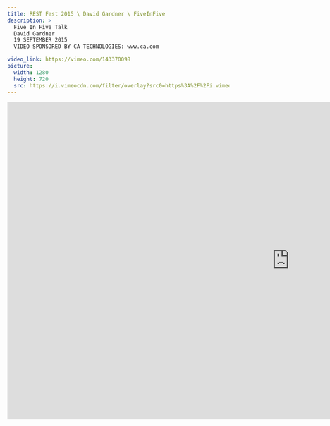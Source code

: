 ```yaml
---
title: REST Fest 2015 \ David Gardner \ FiveInFive
description: >
  Five In Five Talk
  David Gardner
  19 SEPTEMBER 2015
  VIDEO SPONSORED BY CA TECHNOLOGIES: www.ca.com

video_link: https://vimeo.com/143370098
picture:
  width: 1280
  height: 720
  src: https://i.vimeocdn.com/filter/overlay?src0=https%3A%2F%2Fi.vimeocdn.com%2Fvideo%2F540935251_1280x720.jpg&src1=http%3A%2F%2Ff.vimeocdn.com%2Fp%2Fimages%2Fcrawler_play.png
---
```

<iframe src="https://player.vimeo.com/video/143370098?title=0&byline=0&portrait=0&badge=0&autopause=0&player_id=0" width="1280" height="720" frameborder="0" title="REST Fest 2015 \ David Gardner \ FiveInFive" webkitallowfullscreen mozallowfullscreen allowfullscreen></iframe>